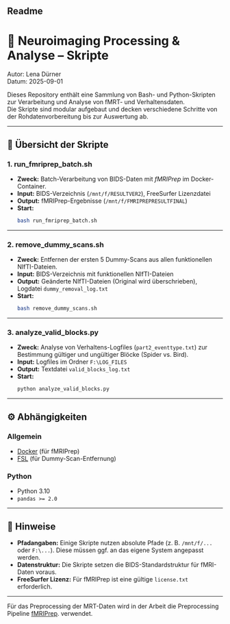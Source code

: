 Readme
---
# 🧪 Neuroimaging Processing & Analyse – Skripte

Autor: Lena Dürner  
Datum: 2025-09-01  

Dieses Repository enthält eine Sammlung von Bash- und Python-Skripten zur Verarbeitung und Analyse von fMRT- und Verhaltensdaten.  
Die Skripte sind modular aufgebaut und decken verschiedene Schritte von der Rohdatenvorbereitung bis zur Auswertung ab.  

---

## 📂 Übersicht der Skripte

### 1. **run_fmriprep_batch.sh**
- **Zweck:** Batch-Verarbeitung von BIDS-Daten mit *fMRIPrep* im Docker-Container.  
- **Input:** BIDS-Verzeichnis (`/mnt/f/RESULTVER2`), FreeSurfer Lizenzdatei  
- **Output:** fMRIPrep-Ergebnisse (`/mnt/f/FMRIPREPRESULTFINAL`)  
- **Start:**  
  ```bash
  bash run_fmriprep_batch.sh
  ```

---

### 2. **remove_dummy_scans.sh**
- **Zweck:** Entfernen der ersten 5 Dummy-Scans aus allen funktionellen NIfTI-Dateien.  
- **Input:** BIDS-Verzeichnis mit funktionellen NIfTI-Dateien  
- **Output:** Geänderte NIfTI-Dateien (Original wird überschrieben), Logdatei `dummy_removal_log.txt`  
- **Start:**  
  ```bash
  bash remove_dummy_scans.sh
  ```

---

### 3. **analyze_valid_blocks.py**
- **Zweck:** Analyse von Verhaltens-Logfiles (`part2_eventtype.txt`) zur Bestimmung gültiger und ungültiger Blöcke (Spider vs. Bird).  
- **Input:** Logfiles im Ordner `F:\LOG_FILES`  
- **Output:** Textdatei `valid_blocks_log.txt`  
- **Start:**  
  ```bash
  python analyze_valid_blocks.py
  ```

---

## ⚙️ Abhängigkeiten

### Allgemein
- [Docker](https://www.docker.com/) (für fMRIPrep)
- [FSL](https://fsl.fmrib.ox.ac.uk/fsl/fslwiki) (für Dummy-Scan-Entfernung)

### Python
- Python 3.10
- `pandas >= 2.0`

---

## 📑 Hinweise
- **Pfadangaben:** Einige Skripte nutzen absolute Pfade (z. B. `/mnt/f/...` oder `F:\...`). Diese müssen ggf. an das eigene System angepasst werden.  
- **Datenstruktur:** Die Skripte setzen die BIDS-Standardstruktur für fMRI-Daten voraus.  
- **FreeSurfer Lizenz:** Für fMRIPrep ist eine gültige `license.txt` erforderlich.  

---






  
Für das Preprocessing der MRT-Daten wird in der Arbeit die Preprocessing Pipeline [fMRIPrep](https://fmriprep.org/en/stable/).  verwendet.

